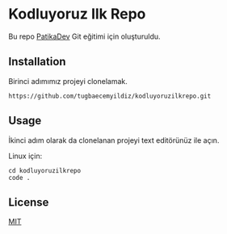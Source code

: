 # Kodluyoruz Ilk Repo

Bu repo <a href="https://app.patika.dev">PatikaDev</a> Git eğitimi için oluşturuldu.

## Installation

Birinci adımımız projeyi clonelamak.

```
https://github.com/tugbaecemyildiz/kodluyoruzilkrepo.git
```

## Usage

İkinci adım olarak da clonelanan projeyi text editörünüz ile açın.

Linux için:
```
cd kodluyoruzilkrepo
code .
```
## License
[MIT](https://choosealicense.com/licenses/mit/)
